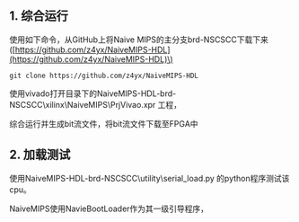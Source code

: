 ## 1. 综合运行

使用如下命令，从GitHub上将Naive MIPS的主分支brd-NSCSCC下载下来\([https://github.com/z4yx/NaiveMIPS-HDL](https://github.com/z4yx/NaiveMIPS-HDL)\)

```
git clone https://github.com/z4yx/NaiveMIPS-HDL
```

使用vivado打开目录下的NaiveMIPS-HDL-brd-NSCSCC\xilinx\NaiveMIPS\PrjVivao.xpr 工程，

综合运行并生成bit流文件，将bit流文件下载至FPGA中

## 2. 加载测试

使用NaiveMIPS-HDL-brd-NSCSCC\utility\serial\_load.py 的python程序测试该cpu。

NaiveMIPS使用NavieBootLoader作为其一级引导程序，



